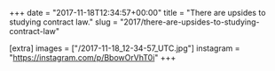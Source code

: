 +++
date = "2017-11-18T12:34:57+00:00"
title = "There are upsides to studying contract law."
slug = "2017/there-are-upsides-to-studying-contract-law"

[extra]
images = ["/2017-11-18_12-34-57_UTC.jpg"]
instagram = "https://instagram.com/p/BbowOrVhT0i"
+++
